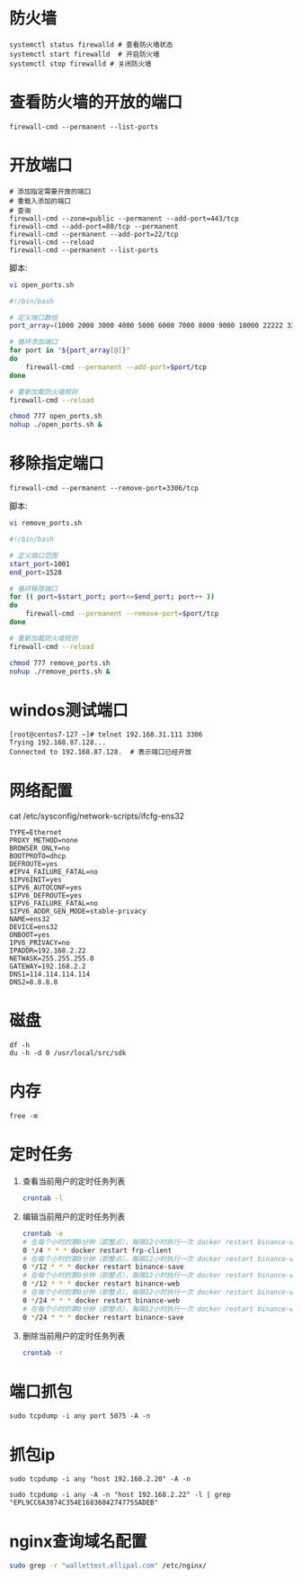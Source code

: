 # 防火墙

```shell
systemctl status firewalld # 查看防火墙状态 
systemctl start firewalld  # 开启防火墙  
systemctl stop firewalld # 关闭防火墙 
```

# 查看防火墙的开放的端口

```shell
firewall-cmd --permanent --list-ports
```

# 开放端口

```shell
# 添加指定需要开放的端口
# 重载入添加的端口
# 查询
firewall-cmd --zone=public --permanent --add-port=443/tcp
firewall-cmd --add-port=80/tcp --permanent
firewall-cmd --permanent --add-port=22/tcp
firewall-cmd --reload
firewall-cmd --permanent --list-ports
```

脚本:

```sh
vi open_ports.sh
```

```sh
#!/bin/bash

# 定义端口数组
port_array=(1000 2000 3000 4000 5000 6000 7000 8000 9000 10000 22222 33333 44444 55555 60000)

# 循环添加端口
for port in "${port_array[@]}"
do
    firewall-cmd --permanent --add-port=$port/tcp
done

# 重新加载防火墙规则
firewall-cmd --reload
```

```sh
chmod 777 open_ports.sh
nohup ./open_ports.sh &
```

# 移除指定端口

```shell
firewall-cmd --permanent --remove-port=3306/tcp
```

脚本:

```sh
vi remove_ports.sh
```

```sh
#!/bin/bash

# 定义端口范围
start_port=1001
end_port=1528

# 循环移除端口
for (( port=$start_port; port<=$end_port; port++ ))
do
	firewall-cmd --permanent --remove-port=$port/tcp
done

# 重新加载防火墙规则
firewall-cmd --reload
```

```sh
chmod 777 remove_ports.sh
nohup ./remove_ports.sh &
```

# windos测试端口

```shell
[root@centos7-127 ~]# telnet 192.168.31.111 3306
Trying 192.168.87.128...
Connected to 192.168.87.128.  # 表示端口已经开放
```

# 网络配置

cat /etc/sysconfig/network-scripts/ifcfg-ens32

```
TYPE=Ethernet
PROXY_METHOD=none
BROWSER_ONLY=no
BOOTPROTO=dhcp
DEFROUTE=yes
#IPV4_FAILURE_FATAL=no
$IPV6INIT=yes
$IPV6_AUTOCONF=yes
$IPV6_DEFROUTE=yes
$IPV6_FAILURE_FATAL=no
$IPV6_ADDR_GEN_MODE=stable-privacy
NAME=ens32
DEVICE=ens32
ONBOOT=yes
IPV6_PRIVACY=no
IPADDR=192.168.2.22
NETWASK=255.255.255.0
GATEWAY=192.168.2.2
DNS1=114.114.114.114
DNS2=8.8.8.8
```

# 磁盘

```
df -h
du -h -d 0 /usr/local/src/sdk
```

# 内存

```
free -m
```



# 定时任务

1. 查看当前用户的定时任务列表

   ```sh
   crontab -l
   ```

2. 编辑当前用户的定时任务列表

   ```sh
   crontab -e
   # 在每个小时的第0分钟（即整点），每隔12小时执行一次 docker restart binance-web 命令。
   0 */4 * * * docker restart frp-client
   # 在每个小时的第0分钟（即整点），每隔12小时执行一次 docker restart binance-web 命令。
   0 */12 * * * docker restart binance-save
   # 在每个小时的第0分钟（即整点），每隔12小时执行一次 docker restart binance-web 命令。
   0 */12 * * * docker restart binance-web
   # 在每个小时的第0分钟（即整点），每隔12小时执行一次 docker restart binance-web 命令。
   0 */24 * * * docker restart binance-web
   # 在每个小时的第0分钟（即整点），每隔12小时执行一次 docker restart binance-web 命令。
   0 */24 * * * docker restart binance-save
   ```

3. 删除当前用户的定时任务列表

   ```sh
   crontab -r
   ```

# 端口抓包

```
sudo tcpdump -i any port 5075 -A -n
```

# 抓包ip
```
sudo tcpdump -i any "host 192.168.2.20" -A -n

sudo tcpdump -i any -A -n "host 192.168.2.22" -l | grep "EPL9CC6A3874C354E16836042747755ADEB"
```



# nginx查询域名配置

```sh
sudo grep -r "wallettest.ellipal.com" /etc/nginx/
```

